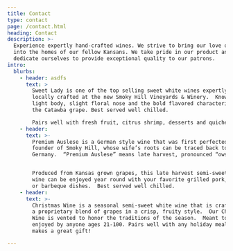```yaml
---
title: Contact
type: contact
page: /contact.html
heading: Contact
description: >-
  Experience expertly hand-crafted wines. We strive to bring our love of wine
  into the homes of our fellow Kansans. We take pride in our product and
  dedicate ourselves to provide exceptional quality to our patrons.
intro:
  blurbs:
    - header: asdfs
      text: >
        Sweet Lady is one of the top selling sweet white wines expertly and
        locally crafted at the new Smoky Hill Vineyards & Winery.  Known for its
        light body, slight floral nose and the bold flavored characteristics of
        the Catawba grape. Best served well chilled.

        Pairs well with fresh fruit, citrus shrimp, desserts and quiche.
    - header:
      text: >-
        Premium Auslese is a German style wine that was first perfected by the
        founder of Smoky Hill, whose wife’s roots can be traced back to Treir,
        Germany.  “Premium Auslese” means late harvest, pronounced “owslaysa”.


        Produced from Kansas grown grapes, this late harvest semi-sweet white
        wine can be enjoyed year round with your favorite grilled pork, chicken
        or barbeque dishes.  Best served well chilled.​
    - header:
      text: >-
        Christmas Wine is a seasonal semi-sweet white wine that is crafted from
        a proprietary blend of grapes in a crisp, fruity style.  Our Christmas
        Wine is vented to honor the traditions of the season.  Meant to be
        enjoyed by anyone ages 21-100. Pairs well with any holiday meal and
        makes a great gift!

---
```

